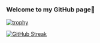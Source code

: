 ### Welcome to my GitHub page👋

[![trophy](https://github-profile-trophy.vercel.app/?username=DanilaBolshakov1999)](https://github.com/ryo-ma/github-profile-trophy)

[![GitHub Streak](https://github-readme-streak-stats.herokuapp.com/?user=DanilaBolshakov1999)](https://github.com/DanilaBolshakov1999)

<!--
**DanilaBolshakov1999/DanilaBolshakov1999** is a ✨ _special_ ✨ repository because its `README.md` (this file) appears on your GitHub profile.

Here are some ideas to get you started:

- 🔭 I’m currently working on ...
- 🌱 I’m currently learning ...
- 👯 I’m looking to collaborate on ...
- 🤔 I’m looking for help with ...
- 💬 Ask me about ...
- 📫 How to reach me: ...
- 😄 Pronouns: ...
- ⚡ Fun fact: ...
-->
